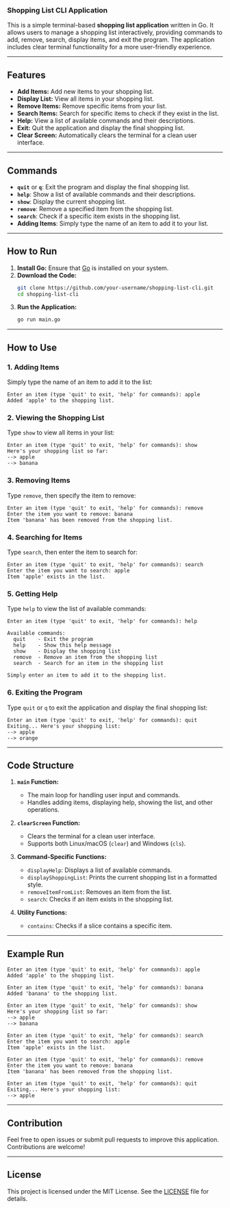 ### Shopping List CLI Application

This is a simple terminal-based **shopping list application** written in Go. It allows users to manage a shopping list interactively, providing commands to add, remove, search, display items, and exit the program. The application includes clear terminal functionality for a more user-friendly experience.

---

## Features

- **Add Items:** Add new items to your shopping list.
- **Display List:** View all items in your shopping list.
- **Remove Items:** Remove specific items from your list.
- **Search Items:** Search for specific items to check if they exist in the list.
- **Help:** View a list of available commands and their descriptions.
- **Exit:** Quit the application and display the final shopping list.
- **Clear Screen:** Automatically clears the terminal for a clean user interface.

---

## Commands

- **`quit`** or **`q`**: Exit the program and display the final shopping list.
- **`help`**: Show a list of available commands and their descriptions.
- **`show`**: Display the current shopping list.
- **`remove`**: Remove a specified item from the shopping list.
- **`search`**: Check if a specific item exists in the shopping list.
- **Adding Items**: Simply type the name of an item to add it to your list.

---

## How to Run

1. **Install Go:** Ensure that [Go](https://golang.org/dl/) is installed on your system.
2. **Download the Code:**
   ```bash
   git clone https://github.com/your-username/shopping-list-cli.git
   cd shopping-list-cli
   ```
3. **Run the Application:**
   ```bash
   go run main.go
   ```

---

## How to Use

### 1. Adding Items
Simply type the name of an item to add it to the list:
```text
Enter an item (type 'quit' to exit, 'help' for commands): apple
Added 'apple' to the shopping list.
```

### 2. Viewing the Shopping List
Type `show` to view all items in your list:
```text
Enter an item (type 'quit' to exit, 'help' for commands): show
Here's your shopping list so far:
--> apple
--> banana
```

### 3. Removing Items
Type `remove`, then specify the item to remove:
```text
Enter an item (type 'quit' to exit, 'help' for commands): remove
Enter the item you want to remove: banana
Item 'banana' has been removed from the shopping list.
```

### 4. Searching for Items
Type `search`, then enter the item to search for:
```text
Enter an item (type 'quit' to exit, 'help' for commands): search
Enter the item you want to search: apple
Item 'apple' exists in the list.
```

### 5. Getting Help
Type `help` to view the list of available commands:
```text
Enter an item (type 'quit' to exit, 'help' for commands): help

Available commands:
  quit    - Exit the program
  help    - Show this help message
  show    - Display the shopping list
  remove  - Remove an item from the shopping list
  search  - Search for an item in the shopping list

Simply enter an item to add it to the shopping list.
```

### 6. Exiting the Program
Type `quit` or `q` to exit the application and display the final shopping list:
```text
Enter an item (type 'quit' to exit, 'help' for commands): quit
Exiting... Here's your shopping list:
--> apple
--> orange
```

---

## Code Structure

1. **`main` Function:**
   - The main loop for handling user input and commands.
   - Handles adding items, displaying help, showing the list, and other operations.

2. **`clearScreen` Function:**
   - Clears the terminal for a clean user interface.
   - Supports both Linux/macOS (`clear`) and Windows (`cls`).

3. **Command-Specific Functions:**
   - `displayHelp`: Displays a list of available commands.
   - `displayShoppingList`: Prints the current shopping list in a formatted style.
   - `removeItemFromList`: Removes an item from the list.
   - `search`: Checks if an item exists in the shopping list.

4. **Utility Functions:**
   - `contains`: Checks if a slice contains a specific item.

---

## Example Run

```text
Enter an item (type 'quit' to exit, 'help' for commands): apple
Added 'apple' to the shopping list.

Enter an item (type 'quit' to exit, 'help' for commands): banana
Added 'banana' to the shopping list.

Enter an item (type 'quit' to exit, 'help' for commands): show
Here's your shopping list so far:
--> apple
--> banana

Enter an item (type 'quit' to exit, 'help' for commands): search
Enter the item you want to search: apple
Item 'apple' exists in the list.

Enter an item (type 'quit' to exit, 'help' for commands): remove
Enter the item you want to remove: banana
Item 'banana' has been removed from the shopping list.

Enter an item (type 'quit' to exit, 'help' for commands): quit
Exiting... Here's your shopping list:
--> apple
```

---

## Contribution

Feel free to open issues or submit pull requests to improve this application. Contributions are welcome!

---

## License

This project is licensed under the MIT License. See the [LICENSE](LICENSE) file for details.
